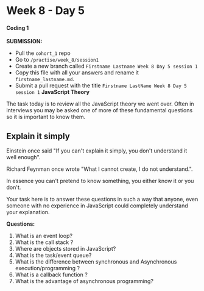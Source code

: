 # Week 8 - Day 5

#### Coding 1


**SUBMISSION:**

- Pull the `cohort_1` repo
- Go to `/practise/week_8/session1` 
- Create a new branch called `Firstname Lastname Week 8 Day 5 session 1`
- Copy this file with all your answers and rename it `firstname_lastname.md`.
- Submit a pull request with the title `Firstname LastName Week 8 Day 5 session 1`
**JavaScript Theory**

The task today is to review all the JavaScript theory we went over. Often in interviews you may be asked one of more of these fundamental questions so it is important to know them.


## Explain it simply

Einstein once said "If you can't explain it simply, you don't understand it well enough".

Richard Feynman once wrote "What I cannot create, I do not understand.".

In essence you can't pretend to know something, you either know it or you don't. 

Your task here is to answer these questions in such a way that anyone, even someone with no experience in JavaScript could completely understand your explanation.

**Questions:**

1. What is an event loop? 
2. What is the call stack ?
3. Where are objects stored in JavaScript?
4. What is the task/event queue?
5. What is the difference between synchronous and Asynchronous execution/programming ? 
6. What is a callback function ?
7. What is the advantage of asynchronous programming? 








    
